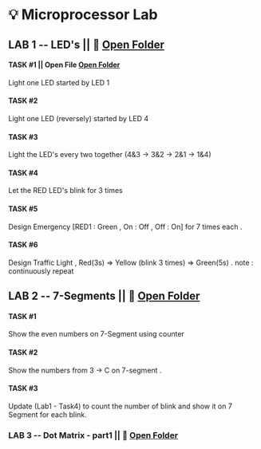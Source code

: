 # 💡 Microprocessor Lab
## LAB 1 -- LED's ||  📁 [Open Folder](LAB%201/)

#### TASK #1 || Open File [Open Folder](LAB%201/TASK%201)
Light one LED started by LED 1

#### TASK #2
Light one LED (reversely) started by LED 4

#### TASK #3
Light the LED's every two together (4&3 -> 3&2 -> 2&1 -> 1&4)

#### TASK #4 
Let the RED LED's blink for 3 times 

#### TASK #5 
Design Emergency [RED1 : Green , On : Off , Off : On] for 7 times each .

#### TASK #6
Design Traffic Light , Red(3s) => Yellow (blink 3 times) => Green(5s) . 
note : continuously repeat 

## LAB 2 -- 7-Segments   || 📁 [Open Folder](LAB%202/)

#### TASK #1 
Show the even numbers on 7-Segment using counter

#### TASK #2
Show the numbers from 3 -> C on 7-segment .

#### TASK #3 
Update (Lab1 - Task4) to count the number of blink and show it on 7 Segment for each blink.


### LAB 3 -- Dot Matrix - part1 || 📁 [Open Folder](LAB%203/)


